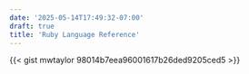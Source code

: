 ```yaml
---
date: '2025-05-14T17:49:32-07:00'
draft: true
title: 'Ruby Language Reference'
---
```


{{< gist mwtaylor 98014b7eea96001617b26ded9205ced5 >}}

